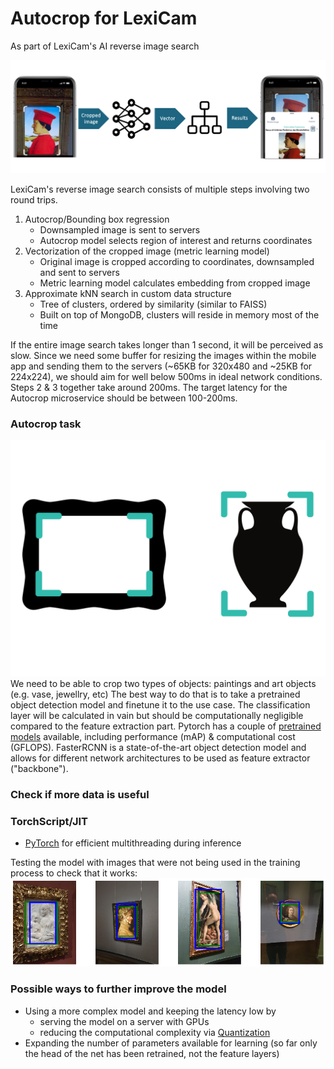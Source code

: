 # Autocrop for LexiCam
As part of LexiCam's AI reverse image search 

![Illustration of algorithm](/algo_illustration.png "Reverse image search")

LexiCam's reverse image search consists of multiple steps involving two round trips.

1. Autocrop/Bounding box regression
	+ Downsampled image is sent to servers
	+ Autocrop model selects region of interest and returns coordinates
2. Vectorization of the cropped image (metric learning model)
	+ Original image is cropped according to coordinates, downsampled and sent to servers
	+ Metric learning model calculates embedding from cropped image
3. Approximate kNN search in custom data structure
	+ Tree of clusters, ordered by similarity (similar to FAISS)
	+ Built on top of MongoDB, clusters will reside in memory most of the time

If the entire image search takes longer than 1 second, it will be perceived as slow. Since we need some buffer for resizing the images within the mobile app and sending them to the servers (~65KB for 320x480 and ~25KB for 224x224), we should aim for well below 500ms in ideal network conditions. Steps 2 & 3 together take around 200ms. The target latency for the Autocrop microservice should be between 100-200ms.

### Autocrop task
![Crop illustration](/crop_illustration_small.svg)
We need to be able to crop two types of objects: paintings and art objects (e.g. vase, jewellry, etc)
The best way to do that is to take a pretrained object detection model and finetune it to the use case. The classification layer will be calculated in vain but should be computationally negligible compared to the feature extraction part. Pytorch has a couple of [pretrained models](https://pytorch.org/vision/stable/models.html#object-detection) available, including performance (mAP) & computational cost (GFLOPS).
FasterRCNN is a state-of-the-art object detection model and allows for different network architectures to be used as feature extractor ("backbone"). 


### Check if more data is useful


### TorchScript/JIT
+ [PyTorch](https://pytorch.org/docs/stable/notes/cpu_threading_torchscript_inference.html) for efficient multithreading during inference 

Testing the model with images that were not being used in the training process to check that it works:
![Test set illustration](/test_set.png)

### Possible ways to further improve the model
+ Using a more complex model and keeping the latency low by
	+ serving the model on a server with GPUs
  + reducing the computational complexity via [Quantization](https://pytorch.org/docs/stable/quantization.html) 	
+ Expanding the number of parameters available for learning (so far only the head of the net has been retrained, not the feature layers)



